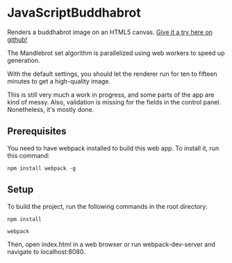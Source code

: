 # JavaScriptBuddhabrot

Renders a buddhabrot image on an HTML5 canvas.  [Give it a try here on github!](https://kenhalbert.github.io/JavaScriptBuddhabrot/)

The Mandlebrot set algorithm is parallelized using web workers to speed up generation.

With the default settings, you should let the renderer run for ten to fifteen minutes to get a high-quality image.

This is still very much a work in progress, and some parts of the app are kind of messy.  Also, validation is missing for the fields in the control panel.  Nonetheless, it's mostly done.

## Prerequisites

You need to have webpack installed to build this web app.  To install it, run this command:

```	
npm install webpack -g
```

## Setup

To build the project, run the following commands in the root directory:

```
npm install

webpack
```

Then, open index.html in a web browser or run webpack-dev-server and navigate to localhost:8080.